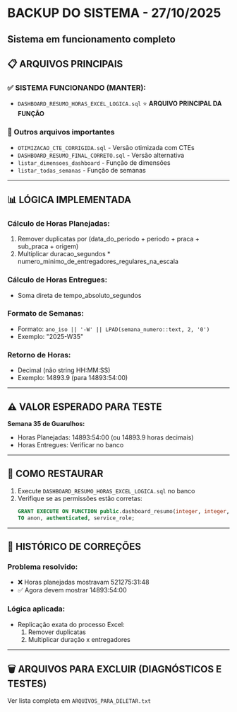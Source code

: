 # BACKUP DO SISTEMA - 27/10/2025
## Sistema em funcionamento completo

## 📋 ARQUIVOS PRINCIPAIS

### ✅ SISTEMA FUNCIONANDO (MANTER):
- `DASHBOARD_RESUMO_HORAS_EXCEL_LOGICA.sql` ⭐ **ARQUIVO PRINCIPAL DA FUNÇÃO**

### 🔧 Outros arquivos importantes
- `OTIMIZACAO_CTE_CORRIGIDA.sql` - Versão otimizada com CTEs
- `DASHBOARD_RESUMO_FINAL_CORRETO.sql` - Versão alternativa
- `listar_dimensoes_dashboard` - Função de dimensões
- `listar_todas_semanas` - Função de semanas

---

## 📊 LÓGICA IMPLEMENTADA

### Cálculo de Horas Planejadas:
1. Remover duplicatas por (data_do_periodo + periodo + praca + sub_praca + origem)
2. Multiplicar duracao_segundos * numero_minimo_de_entregadores_regulares_na_escala

### Cálculo de Horas Entregues:
- Soma direta de tempo_absoluto_segundos

### Formato de Semanas:
- Formato: `ano_iso || '-W' || LPAD(semana_numero::text, 2, '0')`
- Exemplo: "2025-W35"

### Retorno de Horas:
- Decimal (não string HH:MM:SS)
- Exemplo: 14893.9 (para 14893:54:00)

---

## ⚠️ VALOR ESPERADO PARA TESTE

**Semana 35 de Guarulhos:**
- Horas Planejadas: 14893:54:00 (ou 14893.9 horas decimais)
- Horas Entregues: Verificar no banco

---

## 🔄 COMO RESTAURAR

1. Execute `DASHBOARD_RESUMO_HORAS_EXCEL_LOGICA.sql` no banco
2. Verifique se as permissões estão corretas:
   ```sql
   GRANT EXECUTE ON FUNCTION public.dashboard_resumo(integer, integer, text, text, text)
   TO anon, authenticated, service_role;
   ```

---

## 📝 HISTÓRICO DE CORREÇÕES

### Problema resolvido:
- ❌ Horas planejadas mostravam 521275:31:48
- ✅ Agora devem mostrar 14893:54:00

### Lógica aplicada:
- Replicação exata do processo Excel:
  1. Remover duplicatas
  2. Multiplicar duração x entregadores

---

## 🗑️ ARQUIVOS PARA EXCLUIR (DIAGNÓSTICOS E TESTES)

Ver lista completa em `ARQUIVOS_PARA_DELETAR.txt`
